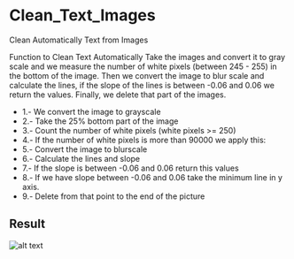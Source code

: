 # Clean_Text_Images
Clean Automatically Text from Images


Function to Clean Text Automatically
Take the images and convert it to gray scale and we measure the number of white pixels (between 245 - 255) in the bottom of the image. Then we convert the image to blur scale and calculate the lines, if the slope of the lines is between -0.06 and 0.06 we return the values. Finally, we delete that part of the images.

* 1.- We convert the image to grayscale
* 2.- Take the 25% bottom part of the image 
* 3.- Count the number of white pixels (white pixels >= 250)
* 4.- If the number of white pixels is more than 90000 we apply this:
* 5.- Convert the image to blurscale
* 6.- Calculate the lines and slope
* 7.- If the slope is between -0.06 and 0.06 return this values
* 8.- If we have slope between -0.06 and 0.06 take the minimum line in y axis.
* 9.- Delete from that point to the end of the picture

## Result

![alt text](https://github.com/alejandrods/Clean_Text_Images/blob/master/Imgs/Result.png)

